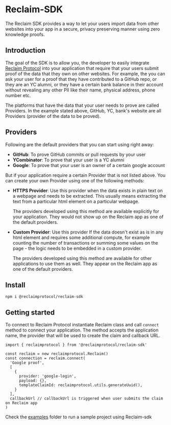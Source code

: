 # Reclaim-SDK
The Reclaim SDK provides a way to let your users import data from other websites into your app in a secure, privacy preserving manner using zero knowledge proofs. 

## Introduction
The goal of the SDK is to allow you, the developer to easily integrate [Reclaim Protocol](https://questbook.gitbook.io/reclaim-protocol/)
 into your application that require that your users submit proof of the data that they own on other websites. For example, the you can ask your user for a proof that they have contributed to a GitHub repo, or they are an YC alumni, or they have a certain bank balance in their account without revealing any other PII like their name, physical address, phone number etc.

The platforms that have the data that your user needs to prove are called Providers. In the example stated above, GitHub, YC, bank's website are all Providers (provider of the data to be proved).

## Providers
Following are the default providers that you can start using right away:
- **GitHub**: To prove GitHub commits or pull requests by your user
- **YCombinator**: To prove that your user is a YC alumni
- **Google**: To prove that your user is an owner of a certain google account

But if your application require a certain Provider that is not listed above. You can create your own Provider using one of the following methods:

- **HTTPS Provider**: Use this provider when the data exists in plain text on a webpage and needs to be extracted. This usually means extracting the text from a particular html element on a particular webpage.

  The providers developed using this method are available explicitly for your application. They would not show up on the Reclaim app as one of the default providers. 
- **Custom Provider**: Use this provider If the data doesn't exist as is in any html element and requires some additional compute, for example counting the number of transactions or summing some values on the page - the logic needs to be embedded in a custom provider.
  
  The providers developed using this method are available for other applications to use them as well. They appear on the Reclaim app as one of the default providers. 

## Install
```
npm i @reclaimprotocol/reclaim-sdk
```

## Getting started
To connect to Reclaim Protocol instantiate Reclaim class and call `connect` method to connect your application. The method accepts the application name, the provider that will be used to create the claim and callback URL.

```
import { reclaimprotocol } from '@reclaimprotocol/reclaim-sdk'

const reclaim = new reclaimprotocol.Reclaim()
const connection = reclaim.connect(
  'Google proof',
  [
    {
      provider: 'google-login',
      payload: {},
      templateClaimId: reclaimprotocol.utils.generateUuid(),
    }
  ],
  callbackUrl // callbackUrl is triggered when user submits the claim on Reclaim app
)

```


Check the [examples](/examples/) folder to run a sample project using Reclaim-sdk
